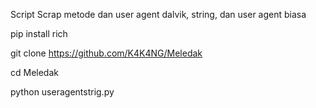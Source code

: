 Script Scrap metode dan user agent dalvik, string, dan user agent biasa



pip install rich

git clone https://github.com/K4K4NG/Meledak

cd Meledak 

python useragentstrig.py
